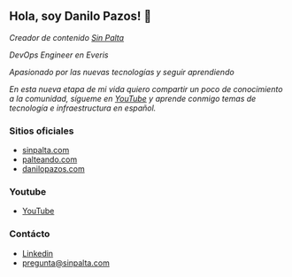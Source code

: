 ## Hola, soy Danilo Pazos! 👋

_Creador de contenido [Sin Palta](https://sinpalta.com)_

_DevOps Engineer en Everis_

_Apasionado por las nuevas tecnologías y seguir aprendiendo_

_En esta nueva etapa de mi vida quiero compartir un poco de conocimiento a la comunidad, sígueme en [YouTube]() y aprende conmigo temas de tecnología e infraestructura en español._

### Sitios oficiales
- [sinpalta.com](https://sinpalta.com)
- [palteando.com](https://palteando.com)
- [danilopazos.com](https://danilopazos.com)

### Youtube
- [YouTube](https://www.youtube.com/channel/UCKxyUPyt6jmbwJFtNh6s0Zg)

### Contácto
- [Linkedin](https://www.linkedin.com/in/danilopazos/)
- pregunta@sinpalta.com
